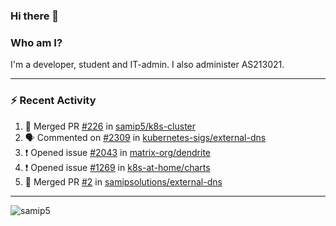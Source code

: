### Hi there 👋

### Who am I?
I'm a developer, student and IT-admin. I also administer AS213021.

---
### :zap: Recent Activity
<!--START_SECTION:activity-->
1. 🎉 Merged PR [#226](https://github.com/samip5/k8s-cluster/pull/226) in [samip5/k8s-cluster](https://github.com/samip5/k8s-cluster)
2. 🗣 Commented on [#2309](https://github.com/kubernetes-sigs/external-dns/issues/2309) in [kubernetes-sigs/external-dns](https://github.com/kubernetes-sigs/external-dns)
3. ❗️ Opened issue [#2043](https://github.com/matrix-org/dendrite/issues/2043) in [matrix-org/dendrite](https://github.com/matrix-org/dendrite)
4. ❗️ Opened issue [#1269](https://github.com/k8s-at-home/charts/issues/1269) in [k8s-at-home/charts](https://github.com/k8s-at-home/charts)
5. 🎉 Merged PR [#2](https://github.com/samipsolutions/external-dns/pull/2) in [samipsolutions/external-dns](https://github.com/samipsolutions/external-dns)
<!--END_SECTION:activity-->
---

<img align="center" src="https://github-readme-stats.vercel.app/api?username=samip5&show_icons=true" alt="samip5" />
